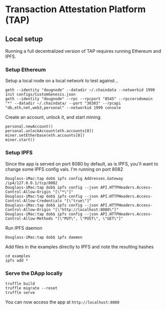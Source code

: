 # Transaction Attestation Platform (TAP)

## Local setup

Running a full decentralized version of TAP requires running Ethereum
and IPFS.

### Setup Ethereum

Setup a local node on a local network to test against...

    geth --identity "dougnode" --datadir ~/.chaindata --networkid 1999 init configs/CustomGenesis.json
    geth --identity "dougnode" --rpc --rpcport "8545" --rpccorsdomain
    "*" --datadir ~/.chaindata/ --port "30303" --rpcapi
    "db,eth,net,web3,personal" --networkid 1999 console

Create an account, unlock it, and start mining.

    personal.newAccount()
    personal.unlockAccount(eth.accounts[0])
    miner.setEtherbase(eth.accounts[0])
    miner.start()

### Setup IPFS

Since the app is served on port 8080 by default, as is IPFS, you'll
want to change some IPFS config vals. I'm running on port 8082

    Douglass-iMac:tap dob$ ipfs config Addresses.Gateway /ip4/127.0.0.1/tcp/8082
    Douglass-iMac:tap dob$ ipfs config --json API.HTTPHeaders.Access-Control-Allow-Origin "[\"*\"]"
    Douglass-iMac:tap dob$ ipfs config --json API.HTTPHeaders.Access-Control-Allow-Credentials "[\"true\"]"
    Douglass-iMac:tap dob$ ipfs config --json API.HTTPHeaders.Access-Control-Allow-Origin "[\"http://localhost:8080\"]"
    Douglass-iMac:tap dob$ ipfs config --json API.HTTPHeaders.Access-Control-Allow-Methods "[\"PUT\", \"POST\", \"GET\"]"

Run IPFS daemon

    Douglass-iMac:tap dob$ ipfs daemon

Add files in the examples directly to IPFS and note the resulting
hashes

    cd examples
    ipfs add *


### Serve the DApp locally

    truffle build
    truffle migrate --reset
    truffle serve

You can now access the app at `http://localhost:8080`


